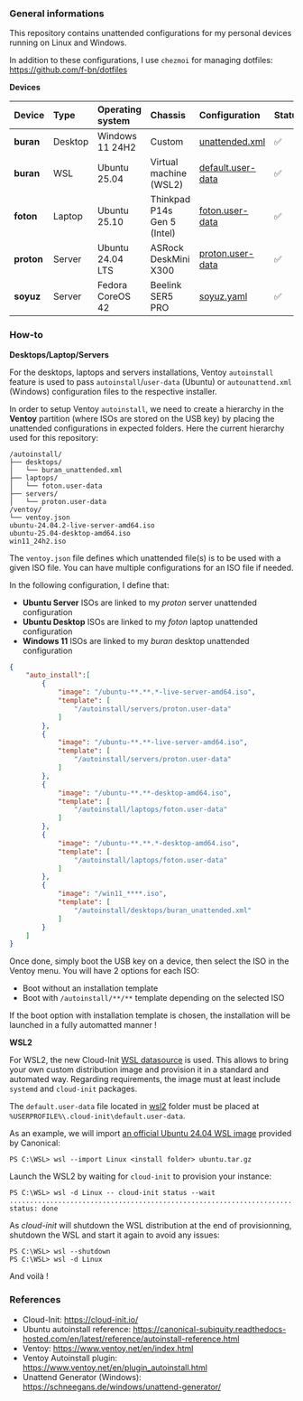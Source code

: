 ### General informations

This repository contains unattended configurations for my personal devices running on Linux and Windows.

In addition to these configurations, I use `chezmoi` for managing dotfiles: https://github.com/f-bn/dotfiles

**Devices**

| Device         | Type      | Operating system | Chassis                     | Configuration | Status    |
| :--------------| :---------| :----------------| :---------------------------| :-------------| :---------|
| **buran**      | Desktop   | Windows 11 24H2  | Custom                      | [unattended.xml](./desktops/buran_unattended.xml) | ✅ |
| **buran**      | WSL       | Ubuntu 25.04     | Virtual machine (WSL2)      | [default.user-data](./wsl2/default.user-data)     | ✅ |
| **foton**      | Laptop    | Ubuntu 25.10     | Thinkpad P14s Gen 5 (Intel) | [foton.user-data](./laptops/foton.user-data)      | ✅ |
| **proton**     | Server    | Ubuntu 24.04 LTS | ASRock DeskMini X300        | [proton.user-data](./servers/proton/proton.user-data) | ✅ |
| **soyuz**      | Server    | Fedora CoreOS 42 | Beelink SER5 PRO            | [soyuz.yaml](./servers/soyuz/soyuz.yaml) | ✅ |

### How-to

**Desktops/Laptop/Servers**

For the desktops, laptops and servers installations, Ventoy `autoinstall` feature is used to pass `autoinstall`/`user-data` (Ubuntu) or `autounattend.xml` (Windows) configuration files to the respective installer.

In order to setup Ventoy `autoinstall`, we need to create a hierarchy in the **Ventoy** partition (where ISOs are stored on the USB key) by placing the unattended configurations in expected folders. Here the current hierarchy used for this repository:

```shell
/autoinstall/
├── desktops/
│   └── buran_unattended.xml
├── laptops/
│   └── foton.user-data
├── servers/
│   └── proton.user-data
/ventoy/
└── ventoy.json
ubuntu-24.04.2-live-server-amd64.iso
ubuntu-25.04-desktop-amd64.iso
win11_24h2.iso
```

The `ventoy.json` file defines which unattended file(s) is to be used with a given ISO file. You can have multiple configurations for an ISO file if needed.

In the following configuration, I define that:
  - **Ubuntu Server** ISOs are linked to my *proton* server unattended configuration
  - **Ubuntu Desktop** ISOs are linked to my *foton* laptop unattended configuration
  - **Windows 11** ISOs are linked to my *buran* desktop unattended configuration

```json
{
    "auto_install":[
        {
            "image": "/ubuntu-**.**.*-live-server-amd64.iso",
            "template": [
                "/autoinstall/servers/proton.user-data"
            ]
        },
        {
            "image": "/ubuntu-**.**-live-server-amd64.iso",
            "template": [
                "/autoinstall/servers/proton.user-data"
            ]
        },
        {
            "image": "/ubuntu-**.**-desktop-amd64.iso",
            "template": [
                "/autoinstall/laptops/foton.user-data"
            ]
        },
        {
            "image": "/ubuntu-**.**.*-desktop-amd64.iso",
            "template": [
                "/autoinstall/laptops/foton.user-data"
            ]
        },
        {
            "image": "/win11_****.iso",
            "template": [
                "/autoinstall/desktops/buran_unattended.xml"
            ]
        }
    ]
}
```

Once done, simply boot the USB key on a device, then select the ISO in the Ventoy menu. You will have 2 options for each ISO:
* Boot without an installation template
* Boot with `/autoinstall/**/**` template depending on the selected ISO

If the boot option with installation template is chosen, the installation will be launched in a fully automatted manner !

**WSL2**

For WSL2, the new Cloud-Init [WSL datasource](https://docs.cloud-init.io/en/latest/reference/datasources/wsl.html) is used. This allows to bring your own custom distribution image and provision it in a standard and automated way. Regarding requirements, the image must at least include `systemd` and `cloud-init` packages.

The `default.user-data` file located in [wsl2](./wsl2/default.user-data) folder must be placed at `%USERPROFILE%\.cloud-init\default.user-data`.

As an example, we will import [an official Ubuntu 24.04 WSL image](https://cloud-images.ubuntu.com/wsl/releases/noble/current/) provided by Canonical: 

```shell
PS C:\WSL> wsl --import Linux <install folder> ubuntu.tar.gz
```

Launch the WSL2 by waiting for `cloud-init` to provision your instance:

```shell
PS C:\WSL> wsl -d Linux -- cloud-init status --wait
...................................................................................................
status: done
```

As *cloud-init* will shutdown the WSL distribution at the end of provisionning, shutdown the WSL and start it again to avoid any issues:

```shell
PS C:\WSL> wsl --shutdown
PS C:\WSL> wsl -d Linux
```

And voilà !

### References

- Cloud-Init: https://cloud-init.io/
- Ubuntu autoinstall reference: https://canonical-subiquity.readthedocs-hosted.com/en/latest/reference/autoinstall-reference.html
- Ventoy: https://www.ventoy.net/en/index.html
- Ventoy Autoinstall plugin: https://www.ventoy.net/en/plugin_autoinstall.html
- Unattend Generator (Windows): https://schneegans.de/windows/unattend-generator/
